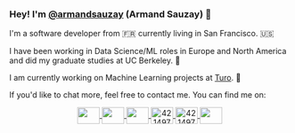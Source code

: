 ### Hey! I'm [@armandsauzay](https://twitter.com/armandsauzay) (Armand Sauzay) 👋

I'm a software developer from 🇫🇷 currently living in San Francisco. 🇺🇸 

I have been working in Data Science/ML roles in Europe and North America and did my graduate studies at UC Berkeley. 🐻 

I am currently working on Machine Learning projects at [Turo](https://turo.com/). 🤖

If you'd like to chat more, feel free to contact me. You can find me on: 
<p align="center">
<a href="https://github.com/armand-sauzay">
    <img align="center" src= "https://raw.githubusercontent.com/FortAwesome/Font-Awesome/6.x/svgs/brands/github.svg" height="30" width="40" />
</a>
<a href="https://twitter.com/armandsauzay">
    <img align="center" src="https://raw.githubusercontent.com/FortAwesome/Font-Awesome/6.x/svgs/brands/twitter.svg" height="30" width="40" />
</a>
<a href="https://www.linkedin.com/in/armand-sauzay-80a70b160/">
    <img align="center" src="https://raw.githubusercontent.com/FortAwesome/Font-Awesome/6.x/svgs/brands/linkedin.svg" height="30" width="40" />
</a>
<a href="https://armand-sauzay.github.io/#/about">
    <img align="center" src="https://raw.githubusercontent.com/FortAwesome/Font-Awesome/6.x/svgs/solid/globe.svg" alt="4214976" height="30" width="40" />
</a>
<a href="https://medium.com/@armand-sauzay">
    <img align="center" src="https://raw.githubusercontent.com/FortAwesome/Font-Awesome/6.x/svgs/brands/medium.svg" alt="4214976" height="30" width="40" />
</a>
<a href="https://dev.to/armandsauzay">
    <img align="center" src="https://raw.githubusercontent.com/FortAwesome/Font-Awesome/6.x/svgs/brands/dev.svg" height="30" width="40" />
</a>
